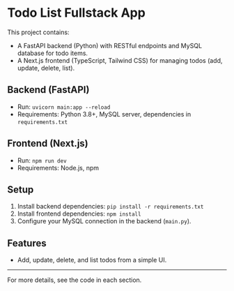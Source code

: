 # Todo List Fullstack App

This project contains:
- A FastAPI backend (Python) with RESTful endpoints and MySQL database for todo items.
- A Next.js frontend (TypeScript, Tailwind CSS) for managing todos (add, update, delete, list).

## Backend (FastAPI)
- Run: `uvicorn main:app --reload`
- Requirements: Python 3.8+, MySQL server, dependencies in `requirements.txt`

## Frontend (Next.js)
- Run: `npm run dev`
- Requirements: Node.js, npm

## Setup
1. Install backend dependencies: `pip install -r requirements.txt`
2. Install frontend dependencies: `npm install`
3. Configure your MySQL connection in the backend (`main.py`).

## Features
- Add, update, delete, and list todos from a simple UI.

---

For more details, see the code in each section.
